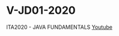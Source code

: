 # V-JD01-2020
ITA2020 - JAVA FUNDAMENTALS [Youtube](https://www.youtube.com/playlist?list=PLZ49j3s2FXoxpI_SrSMv-ScY2eYpnsQrk)
